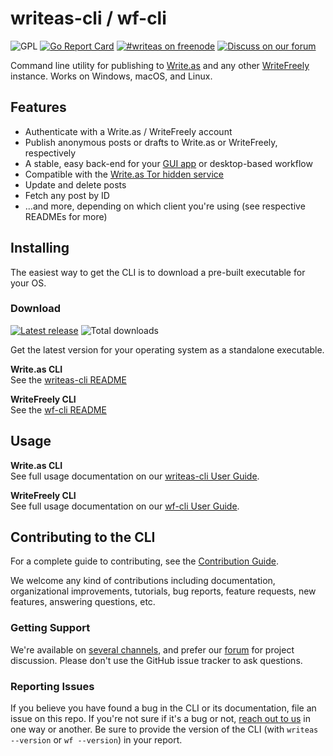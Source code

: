 writeas-cli / wf-cli
====================
![GPL](https://img.shields.io/github/license/writeas/writeas-cli.svg) [![Go Report Card](https://goreportcard.com/badge/github.com/writeas/writeas-cli)](https://goreportcard.com/report/github.com/writeas/writeas-cli) [![#writeas on freenode](https://img.shields.io/badge/freenode-%23writeas-blue.svg)](http://webchat.freenode.net/?channels=writeas) [![Discuss on our forum](https://img.shields.io/discourse/https/discuss.write.as/users.svg?label=forum)](https://discuss.write.as/c/development)

Command line utility for publishing to [Write.as](https://write.as) and any other [WriteFreely](https://writefreely.org) instance. Works on Windows, macOS, and Linux.

## Features

* Authenticate with a Write.as / WriteFreely account
* Publish anonymous posts or drafts to Write.as or WriteFreely, respectively
* A stable, easy back-end for your [GUI app](https://write.as/apps/desktop) or desktop-based workflow
* Compatible with the [Write.as Tor hidden service](http://writeas7pm7rcdqg.onion/)
* Update and delete posts
* Fetch any post by ID
* ...and more, depending on which client you're using (see respective READMEs for more)

## Installing
The easiest way to get the CLI is to download a pre-built executable for your OS.

### Download
[![Latest release](https://img.shields.io/github/release/writeas/writeas-cli.svg)](https://github.com/writeas/writeas-cli/releases/latest) ![Total downloads](https://img.shields.io/github/downloads/writeas/writeas-cli/total.svg) 

Get the latest version for your operating system as a standalone executable.

**Write.as CLI**<br />
See the [writeas-cli README](https://github.com/writeas/writeas-cli/cmd/writeas#readme)

**WriteFreely CLI**<br />
See the [wf-cli README](https://github.com/writeas/writeas-cli/cmd/wf#readme)

## Usage

**Write.as CLI**<br />
See full usage documentation on our [writeas-cli User Guide](https://github.com/writeas/writeas-cli/blob/master/cmd/writeas/GUIDE.md).

**WriteFreely CLI**<br />
See full usage documentation on our [wf-cli User Guide](https://github.com/writeas/writeas-cli/blob/master/cmd/wf/GUIDE.md).

## Contributing to the CLI

For a complete guide to contributing, see the [Contribution Guide](.github/CONTRIBUTING.md).

We welcome any kind of contributions including documentation, organizational improvements, tutorials, bug reports, feature requests, new features, answering questions, etc.

### Getting Support

We're available on [several channels](https://write.as/contact), and prefer our [forum](https://discuss.write.as) for project discussion. Please don't use the GitHub issue tracker to ask questions.

### Reporting Issues

If you believe you have found a bug in the CLI or its documentation, file an issue on this repo. If you're not sure if it's a bug or not, [reach out to us](https://write.as/contact) in one way or another. Be sure to provide the version of the CLI (with `writeas --version` or `wf --version`) in your report.
